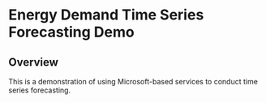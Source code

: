 # Energy Demand Time Series Forecasting Demo

## Overview
This is a demonstration of using Microsoft-based services to conduct time series forecasting.